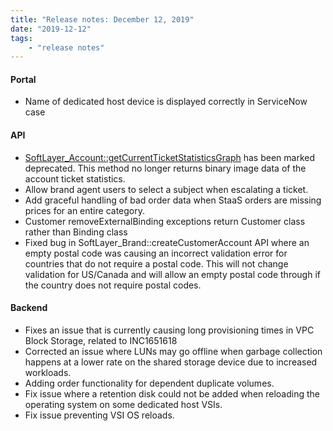 ```yaml
---
title: "Release notes: December 12, 2019"
date: "2019-12-12"
tags:
    - "release notes"
---
```



#### Portal
- Name of dedicated host device is displayed correctly in ServiceNow case

#### API
- [SoftLayer_Account::getCurrentTicketStatisticsGraph](/reference/services/SoftLayer_Account/getCurrentTicketStatisticsGraph/) has been marked deprecated. This method no longer returns binary image data of the account ticket statistics.
- Allow brand agent users to select a subject when escalating a ticket.
- Add graceful handling of bad order data when StaaS orders are missing prices for an entire category.
- Customer removeExternalBinding exceptions return Customer class rather than Binding class
- Fixed bug in SoftLayer_Brand::createCustomerAccount API where an empty postal code was causing an incorrect validation error for countries that do not require a postal code. This will not change validation for US/Canada and will allow an empty postal code through if the country does not require postal codes.

#### Backend
- Fixes an issue that is currently causing long provisioning times in VPC Block Storage, related to INC1651618
- Corrected an issue where LUNs may go offline when garbage collection happens at a lower rate on the shared storage device due to increased workloads.
- Adding order functionality for dependent duplicate volumes.
- Fix issue where a retention disk could not be added when reloading the operating system on some dedicated host VSIs.
- Fix issue preventing VSI OS reloads.

